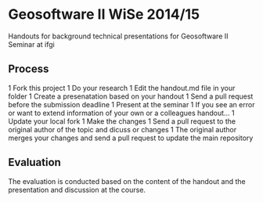 # Geosoftware II WiSe 2014/15

Handouts for background technical presentations for Geosoftware II Seminar at ifgi

## Process

1 Fork this project
1 Do your research
1 Edit the handout.md file in your folder
1 Create a presenatation based on your handout
1 Send a pull request before the submission deadline
1 Present at the seminar
1 If you see an error or want to extend information of your own or a colleagues handout...
  1 Update your local fork
  1 Make the changes
  1 Send a pull request to the original author of the topic and dicuss or changes
  1 The original author merges your changes and send a pull request to update the main repository

## Evaluation

The evaluation is conducted based on the content of the handout and the presentation and discussion at the course.
